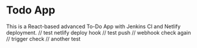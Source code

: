 # Todo App

This is a React-based advanced To-Do App with Jenkins CI and Netlify deployment.
// test netlify deploy hook
// test push
// webhook check again
// trigger check
// another test
